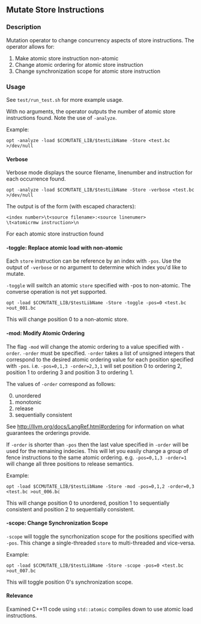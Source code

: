 ## Mutate Store Instructions

### Description
Mutation operator to change concurrency aspects of store instructions. The
operator allows for:

1. Make atomic store instruction non-atomic
1. Change atomic ordering for atomic store instruction
1. Change synchronization scope for atomic store instruction

### Usage
See `test/run_test.sh` for more example usage.

With no arguments, the operator outputs the number of atomic store instructions
found.  Note the use of `-analyze`.

Example:

`````
opt -analyze -load $CCMUTATE_LIB/$testLibName -Store <test.bc >/dev/null
`````

#### Verbose
Verbose mode displays the source filename, linenumber and instruction for each
occurrence found.

`````
opt -analyze -load $CCMUTATE_LIB/$testLibName -Store -verbose <test.bc >/dev/null
`````

The output is of the form (with escaped characters):
`````
<index number>\t<source filename>:<source linenumer>
\t<atomicrmw instruction>\n
`````
For each atomic store instruction found

#### -toggle: Replace atomic load with non-atomic
Each `store` instruction can be reference by an index with `-pos`. Use the output
of `-verbose` or no argument to determine which index you'd like to mutate.

`-toggle` will switch an atomic `store` specified with -pos to non-atomic. The
converse operation is not yet supported.

`````
opt -load $CCMUTATE_LIB/$testLibName -Store -toggle -pos=0 <test.bc >out_001.bc
`````
This will change position 0 to a non-atomic store.

#### -mod: Modify Atomic Ordering
The flag `-mod` will change the atomic ordering to a value specified with
`-order`. `-order` must be specified. `-order` takes a list of unsigned
integers that correspond to the desired atomic ordering value for each
position specified with `-pos`. i.e. `-pos=0,1,3 -order=2,3,1` will set
position 0 to ordering 2, position 1 to ordering 3 and position 3 to ordering
1.

The values of `-order` correspond as follows:

0. unordered
1. monotonic
2. release
3. sequentially consistent

See http://llvm.org/docs/LangRef.html#ordering for information on what
guarantees the orderings provide.

If `-order` is shorter than `-pos` then the last value specified in `-order`
will be used for the remaining indecies. This will let you easily change a
group of fence instructions to the same atomic ordering. e.g. `-pos=0,1,3
-order=1` will change all three positions to release semantics.

Example:
`````
opt -load $CCMUTATE_LIB/$testLibName -Store -mod -pos=0,1,2 -order=0,3 <test.bc >out_006.bc
`````
This will change position 0 to unordered, position 1 to sequentially consistent
and position 2 to sequentially consistent.

#### -scope: Change Synchronization Scope
`-scope` will toggle the syncrhonization scope for the positions specified with
`-pos`. This change a single-threaded `store` to multi-threaded and vice-versa.

Example:
`````
opt -load $CCMUTATE_LIB/$testLibName -Store -scope -pos=0 <test.bc >out_007.bc
`````

This will toggle position 0's synchronization scope.

#### Relevance
Examined C++11 code using `std::atomic` compiles down to use atomic load
instructions.

